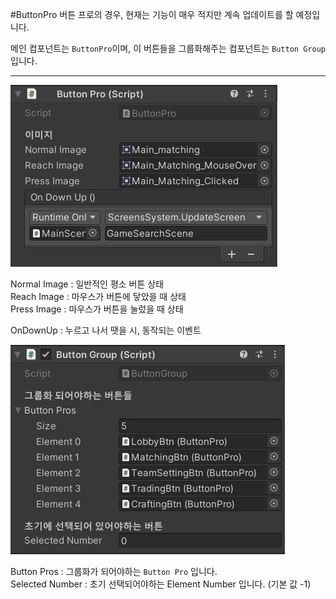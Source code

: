#ButtonPro
버튼 프로의 경우, 현재는 기능이 매우 적지만 계속 업데이트를 할 예정입니다.

메인 컴포넌트는 `ButtonPro`이며, 이 버튼들을 그룹화해주는 컴포넌트는 `Button Group`입니다.  

-----
![ex](Documentation~/images/ex1.PNG)
  
Normal Image : 일반적인 평소 버튼 상태  
Reach Image : 마우스가 버튼에 닿았을 때 상태  
Press Image : 마우스가 버튼을 눌렀을 때 상태  

OnDownUp : 누르고 나서 땟을 시, 동작되는 이벤트

![ex](Documentation~/images/ex2.PNG)

Button Pros : 그룹화가 되어야하는 `Button Pro` 입니다.   
Selected Number : 초기 선택되어야하는 Element Number 입니다. (기본 값 -1)